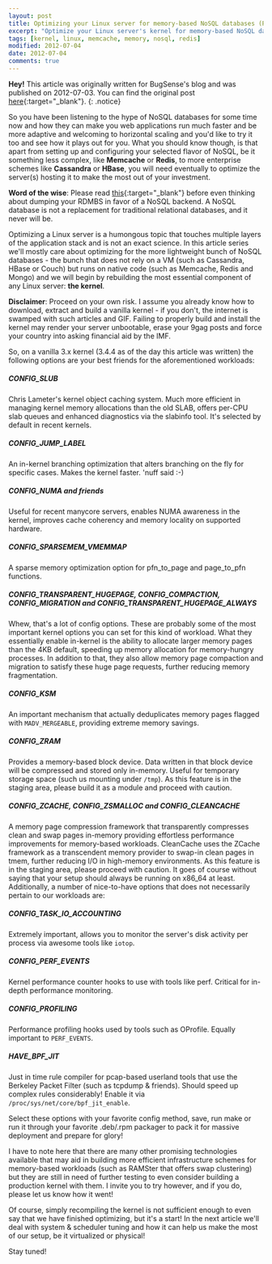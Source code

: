 ```yaml
---
layout: post
title: Optimizing your Linux server for memory-based NoSQL databases (Part 1)
excerpt: "Optimize your Linux server's kernel for memory-based NoSQL databases."
tags: [kernel, linux, memcache, memory, nosql, redis]
modified: 2012-07-04
date: 2012-07-04
comments: true
---
```


**Hey!** This article was originally written for BugSense's blog and was published on 2012-07-03. You can find the original post [here](http://blog.bugsense.com/post/26442766999/optimizing-your-linux-server-for-memory-based-nosql){:target="_blank"}.
{: .notice}

So you have been listening to the hype of NoSQL databases for some time now and how they can make you web applications run much faster and be more adaptive and welcoming to horizontal scaling and you'd like to try it too and see how it plays out for you. What you should know though, is that apart from setting up and configuring your selected flavor of NoSQL, be it something less complex, like **Memcache** or **Redis**, to more enterprise schemes like **Cassandra** or **HBase**, you will need eventually to optimize the server(s) hosting it to make the most out of your investment.

**Word of the wise**: Please read [this](http://static.usenix.org/publications/login/2011-10/openpdfs/Burd.pdf){:target="_blank"} before even thinking about dumping your RDMBS in favor of a NoSQL backend. A NoSQL database is not a replacement for traditional relational databases, and it never will be.

Optimizing a Linux server is a humongous topic that touches multiple layers of the application stack and is not an exact science. In this article series we'll mostly care about optimizing for the more lightweight bunch of NoSQL databases - the bunch that does not rely on a VM (such as Cassandra, HBase or Couch) but runs on native code (such as Memcache, Redis and Mongo) and we will begin by rebuilding the most essential component of any Linux server: **the kernel**.

**Disclaimer**: Proceed on your own risk.  I assume you already know how to download, extract and build a vanilla kernel - if you don't, the internet is swamped with such articles and GIF. Failing to properly build and install the kernel may render your server unbootable, erase your 9gag posts and force your country into asking financial aid by the IMF.

So, on a vanilla 3.x kernel (3.4.4 as of the day this article was written) the following options are your best friends for the aforementioned workloads:

##### CONFIG_SLUB

Chris Lameter's kernel object caching system. Much more efficient in managing kernel memory allocations than the old SLAB, offers per-CPU slab queues and enhanced diagnostics via the slabinfo tool. It's selected by default in recent kernels.

##### CONFIG_JUMP_LABEL

An in-kernel branching optimization that alters branching on the fly for specific cases. Makes the kernel faster. 'nuff said :-)

##### CONFIG_NUMA and friends

Useful for recent manycore servers, enables NUMA awareness in the kernel, improves cache coherency and memory locality on supported hardware.

##### CONFIG_SPARSEMEM_VMEMMAP

A sparse memory optimization option for pfn_to_page and page_to_pfn functions.

##### CONFIG_TRANSPARENT_HUGEPAGE, CONFIG_COMPACTION, CONFIG_MIGRATION and CONFIG_TRANSPARENT_HUGEPAGE_ALWAYS

Whew, that's a lot of config options. These are probably some of the most important kernel options you can set for this kind of workload. What they essentially enable in-kernel is the ability to allocate larger memory pages than the 4KB default, speeding up memory allocation for memory-hungry processes. In addition to that, they also allow memory page compaction and migration to satisfy these huge page requests, further reducing memory fragmentation.

##### CONFIG_KSM

An important mechanism that actually deduplicates memory pages flagged with `MADV_MERGEABLE`, providing extreme memory savings.

##### CONFIG_ZRAM

Provides a memory-based block device. Data written in that block device will be compressed and stored only in-memory. Useful for temporary storage space (such us mounting under `/tmp`). As this feature is in the staging area, please build it as a module and proceed with caution.

##### CONFIG_ZCACHE, CONFIG_ZSMALLOC and CONFIG_CLEANCACHE

A memory page compression framework that transparently compresses clean and swap pages in-memory providing effortless performance improvements for memory-based workloads. CleanCache uses the ZCache framework as a transcendent memory provider to swap-in clean pages in tmem, further reducing I/O in high-memory environments. As this feature is in the staging area, please proceed with caution.
It goes of course without saying that your setup should always be running on x86_64 at least. Additionally, a number of nice-to-have options that does not necessarily pertain to our workloads are:

##### CONFIG_TASK_IO_ACCOUNTING

Extremely important, allows you to monitor the server's disk activity per process via awesome tools like `iotop`.

##### CONFIG_PERF_EVENTS

Kernel performance counter hooks to use with tools like perf. Critical for in-depth performance monitoring.

##### CONFIG_PROFILING

Performance profiling hooks used by tools such as OProfile. Equally important to `PERF_EVENTS`.

##### HAVE_BPF_JIT

Just in time rule compiler for pcap-based userland tools that use the Berkeley Packet Filter (such as tcpdump & friends). Should speed up complex rules considerably! Enable it via `/proc/sys/net/core/bpf_jit_enable`.

Select these options with your favorite config method, save, run make or run it through your favorite .deb/.rpm packager to pack it for massive deployment and prepare for glory!

I have to note here that there are many other promising technologies available that may aid in building more efficient infrastructure schemes for memory-based workloads (such as RAMSter that offers swap clustering) but they are still in need of further testing to even consider building a production kernel with them. I invite you to try however, and if you do, please let us know how it went!

Of course, simply recompiling the kernel is not sufficient enough to even say that we have finished optimizing, but it's a start! In the next article we'll deal with system & scheduler tuning and how it can help us make the most of our setup, be it virtualized or physical!

Stay tuned!
